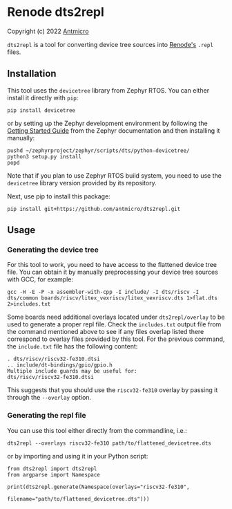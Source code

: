 # Renode dts2repl

Copyright (c) 2022 [Antmicro](https://www.antmicro.com)

`dts2repl` is a tool for converting device tree sources into [Renode's](https://renode.io) `.repl` files.

## Installation

This tool uses the `devicetree` library from Zephyr RTOS. You can either
install it directly with `pip`:

```
pip install devicetree
```

or by setting up the Zephyr development environment by following the
[Getting Started Guide](https://docs.zephyrproject.org/latest/getting_started/index.html)
from the Zephyr documentation and then installing it manually:

```
pushd ~/zephyrproject/zephyr/scripts/dts/python-devicetree/
python3 setup.py install
popd
```

Note that if you plan to use Zephyr RTOS build system, you need to use the
`devicetree` library version provided by its repository.

Next, use pip to install this package:

```
pip install git+https://github.com/antmicro/dts2repl.git
```

## Usage

### Generating the device tree

For this tool to work, you need to have access to the flattened device tree
file. You can obtain it by manually preprocessing your device tree sources with
GCC, for example:

```
gcc -H -E -P -x assembler-with-cpp -I include/ -I dts/riscv -I dts/common boards/riscv/litex_vexriscv/litex_vexriscv.dts 1>flat.dts 2>includes.txt
```

Some boards need additional overlays located under ``dts2repl/overlay`` to be
used to generate a proper repl file. Check the ``includes.txt`` output file
from the command mentioned above to see if any files overlap listed there
correspond to overlay files provided by this tool. For the previous command,
the `include.txt` file has the following content:

```
. dts/riscv/riscv32-fe310.dtsi
.. include/dt-bindings/gpio/gpio.h
Multiple include guards may be useful for:
dts/riscv/riscv32-fe310.dtsi
```

This suggests that you should use the `riscv32-fe310` overlay by passing it through the `--overlay` option.

### Generating the repl file

You can use this tool either directly from the commandline, i.e.:

```
dts2repl --overlays riscv32-fe310 path/to/flattened_devicetree.dts
```

or by importing and using it in your Python script:

```
from dts2repl import dts2repl
from argparse import Namespace

print(dts2repl.generate(Namespace(overlays="riscv32-fe310",
                         filename="path/to/flattened_devicetree.dts")))
```
